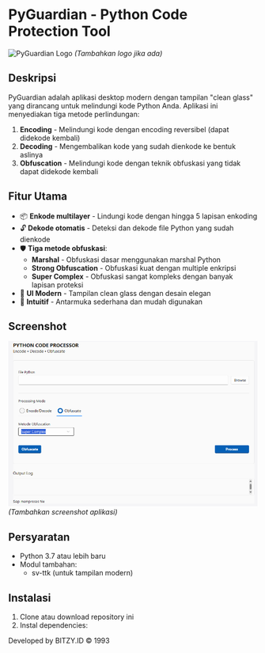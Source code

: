 # PyGuardian - Python Code Protection Tool

![PyGuardian Logo](https://cdn.iconscout.com/icon/premium/png-512-thumb/python-11630019-9542588.png?f=webp&w=256) *(Tambahkan logo jika ada)*

## Deskripsi
PyGuardian adalah aplikasi desktop modern dengan tampilan "clean glass" yang dirancang untuk melindungi kode Python Anda. Aplikasi ini menyediakan tiga metode perlindungan:
1. **Encoding** - Melindungi kode dengan encoding reversibel (dapat didekode kembali)
2. **Decoding** - Mengembalikan kode yang sudah dienkode ke bentuk aslinya
3. **Obfuscation** - Melindungi kode dengan teknik obfuskasi yang tidak dapat didekode kembali

## Fitur Utama
- 📦 **Enkode multilayer** - Lindungi kode dengan hingga 5 lapisan enkoding
- 🔓 **Dekode otomatis** - Deteksi dan dekode file Python yang sudah dienkode
- 🛡️ **Tiga metode obfuskasi**:
  - **Marshal** - Obfuskasi dasar menggunakan marshal Python
  - **Strong Obfuscation** - Obfuskasi kuat dengan multiple enkripsi
  - **Super Complex** - Obfuskasi sangat kompleks dengan banyak lapisan proteksi
- 🎨 **UI Modern** - Tampilan clean glass dengan desain elegan
- 📱 **Intuitif** - Antarmuka sederhana dan mudah digunakan

## Screenshot
![PyGuardian Screenshot](screenshot.png) *(Tambahkan screenshot aplikasi)*

## Persyaratan
- Python 3.7 atau lebih baru
- Modul tambahan:
  - sv-ttk (untuk tampilan modern)

## Instalasi
1. Clone atau download repository ini
2. Instal dependencies:



Developed by BITZY.ID © 1993

